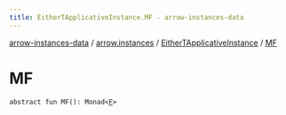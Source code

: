 ```yaml
---
title: EitherTApplicativeInstance.MF - arrow-instances-data
---
```


[arrow-instances-data](../../index.html) / [arrow.instances](../index.html) / [EitherTApplicativeInstance](index.html) / [MF](./-m-f.html)

# MF

`abstract fun MF(): Monad<`[`F`](index.html#F)`>`